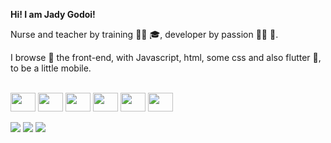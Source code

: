 **Hi! I am Jady Godoi!**

Nurse and teacher by training 🧑‍⚕️ 🎓, developer by passion 🧑‍💻 🫶. 

I browse 🧭 the front-end, with Javascript, html, some css and also flutter 📲, to be a little mobile.

<div style="display: inline_block"><br>
  <img align="center" height="30" width="40" src="https://cdn.jsdelivr.net/gh/devicons/devicon/icons/javascript/javascript-original.svg">
  <img align="center" height="30" width="40" src="https://cdn.jsdelivr.net/gh/devicons/devicon/icons/html5/html5-original-wordmark.svg">
  <img align="center" height="30" width="40" src="https://cdn.jsdelivr.net/gh/devicons/devicon/icons/css3/css3-original-wordmark.svg" />
  <img align="center" height="30" width="40" src="https://cdn.jsdelivr.net/gh/devicons/devicon/icons/python/python-original.svg" />    
  <img align="center" height="30" width="40" src="https://cdn.jsdelivr.net/gh/devicons/devicon/icons/dart/dart-original.svg" />
  <img align="center" height="30" width="40" src="https://cdn.jsdelivr.net/gh/devicons/devicon/icons/flutter/flutter-original.svg" />
                      
            
</div>
<br>
<div>
<a href="mailto:jady.s.m@gmail.com" ><img src="https://img.shields.io/badge/Gmail-D14836?style=for-the-badge&logo=gmail&logoColor=white"></a>
<a href="https://www.linkedin.com/in/jady-sobjak-de-mello-godoi-03236628/" ><img src="https://img.shields.io/badge/LinkedIn-0077B5?style=for-the-badge&logo=linkedin&logoColor=white"></a>
<a href="https://www.instagram.com/jadygodoi/" ><img src="https://img.shields.io/badge/Instagram-E4405F?style=for-the-badge&logo=instagram&logoColor=white"></a>

</div>
